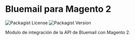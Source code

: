 # Bluemail para Magento 2

![Packagist License](https://img.shields.io/packagist/l/bluemail/magento2-shipping?style=flat-square)
![Packagist Version](https://img.shields.io/packagist/v/bluemail/magento2-shipping?style=flat-square)

Modulo de integraci&oacute;n de la API de Bluemail con Magento 2. 
